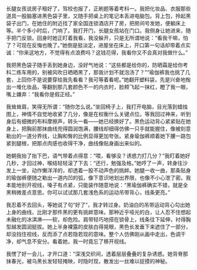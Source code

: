 长腿女孩说房子租好了，驾校也报了，正刷题等着考科一。我把化妆品、衣服那些道具一股脑塞进黑色袋子里，又随手把桌上的笔记本丢进电脑包。背上包，拎起黑袋子出门，在她住的附近找了家全国连锁酒店开了房，把房间号发她，便躺床上等。半个多小时后，门响了。我打开门，长腿女孩站在门口。我侧身让她进来，随手把门反锁。回身时她正盯着我看，我没躲开，只是无所谓地说：“看我干嘛，怕了？可现在反悔也晚了。”她倒是挺淡定，进屋坐在床上，开口第一句话却带着点实诚：“你来这地方，不觉得有点浪费吗？这钱花得，我看你又不会真对我做什么。”

我把黑色袋子随手丢到她身边，没好气地说：“这些都是给你的，防晒霜是给你考科二练车用的，别被风吹日晒晒黑了，那我计划不就泡汤了？”“瑜伽裤我也挑了几套，上回你不是说要穿给我先看看？我可等着看呢。”她翻开塑料袋，先是兴奋地掏出一堆化妆品，等翻到那几套颜色不一的内衣时，脸颊飞起一抹红，瞪了我一眼，嘴上嫌弃：“我看你是假正经。”

我耸耸肩，笑得无所谓：“随你怎么说。”坐回椅子上，我打开电脑，目光落到蜡烛图上，神情不自觉地收紧了几分，像是在权衡什么关键点位。等我回过神来，听到身后有细微的布料摩擦声，转头一看——她已经换好了。黑色运动背心紧紧贴在她身上，把胸前那抹曲线兜得圆润饱满，腰线却细得仿佛一只手就能握住，像被刻意勒出的一道分界线，让胸和臀的比例显得更加夸张。紧身瑜伽裤顺着她下腰一路包紧到腿根，把那点肉感也收得干净，曲线像贴身画出来似的。

她朝我抬了抬下巴，语气带着点得意：“喂，看够没？诱惑力打几分？”我盯着她好几秒，才回过神，喉结轻轻滚了下去：“还行，勉强及格。”她哼了一声，转身往沙发上一坐，动作懒洋洋的，却透着一股不动声色的挑衅。她腿一收一曲，那条贴身的瑜伽裤便随之勒出一道内凹的弧，像下意识地划出界限，也像不小心泄了密。我本能地别开视线，嗓子有点紧，只能装作随意地说：“黑瑜伽裤确实不错，就是全黑稍微差点意思。你可以试试那几套浅色系的运动吊带背心，线条更亮。”

我忍着不去回头，等她说了句“好了”，我才转过身。奶油白的吊带运动背心勾出她上身的曲线，比刚才那件黑的更有挑衅意味。那种近乎哑光的白，让人忍不住想起未融化的冰淇淋——软，却危险。肩带轻巧地搭在锁骨上，线条往下延伸，衬得胸型越发圆润挺拔。她上半身裸露的皮肤白得晃眼，黑色长发垂下来遮住了一部分，却没挡住视线，反而添了点若隐若现的意味。整个人仿佛刚从画中走出，色调干净，却气息不安分。看着她，我一时竟忘了移开视线。

我愣了好一会儿，才开口道：“深浅交织间，透着层层叠叠的复杂诱惑。她背脊那抹春光，被乌黑长发轻轻掩映，时隐时现，散发出一丝难以捉摸的神秘。
